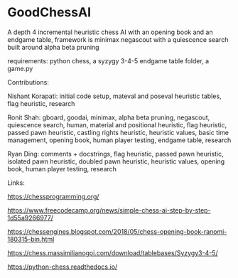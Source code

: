 # GoodChessAI
A depth 4 incremental heuristic chess AI with an opening book and an endgame table, framework is minimax negascout with a quiescence search built around alpha beta pruning

requirements: python chess, a syzygy 3-4-5 endgame table folder, a game.py


Contributions:

Nishant Korapati: initial code setup, mateval and poseval heuristic tables, flag heuristic, research

Ronit Shah: gboard, goodai, minimax, alpha beta pruning, negascout, quiescence search, human, material and positional heuristic, 
flag heuristic, passed pawn heuristic, castling rights heuristic, heuristic values, basic time management, opening book, 
human player testing, endgame table, research

Ryan Ding: comments + docstrings, flag heuristic, passed pawn heuristic, isolated pawn heuristic, doubled pawn heuristic, 
heuristic values, opening book, human player testing, research


Links:

https://chessprogramming.org/

https://www.freecodecamp.org/news/simple-chess-ai-step-by-step-1d55a9266977/

https://chessengines.blogspot.com/2018/05/chess-opening-book-ranomi-180315-bin.html

https://chess.massimilianogoi.com/download/tablebases/Syzygy3-4-5/

https://python-chess.readthedocs.io/
